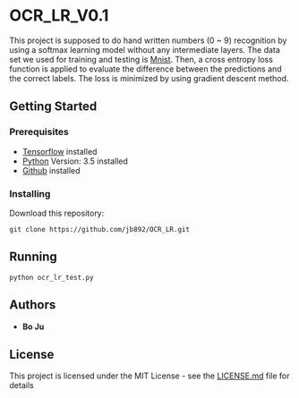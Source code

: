 # OCR_LR_V0.1

This project is supposed to do hand written numbers (0 ~ 9) recognition by using a softmax learning model without any intermediate layers. The data set we used for training and testing is [Mnist](http://yann.lecun.com/exdb/mnist/). Then, a cross entropy loss function is applied to evaluate the difference between the predictions and the correct labels. The loss is minimized by using gradient descent method.

## Getting Started

### Prerequisites

  * [Tensorflow](https://www.tensorflow.org/install/) installed
  * [Python](https://www.python.org/) Version: 3.5 installed
  * [Github](https://desktop.github.com/) installed

### Installing
Download this repository:
```
git clone https://github.com/jb892/OCR_LR.git
```

## Running

```
python ocr_lr_test.py
```


## Authors

* **Bo Ju**

## License

This project is licensed under the MIT License - see the [LICENSE.md](LICENSE.md) file for details

